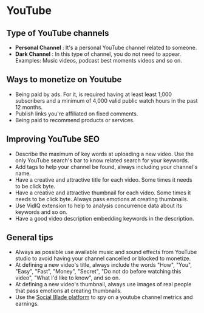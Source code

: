 # YouTube

## Type of YouTube channels

- **Personal Channel** : It's a personal YouTube channel related to someone.
- **Dark Channel** : In this type of channel, you do not need to appear. Examples: Music videos, podcast best moments videos and so on.

## Ways to monetize on Youtube
- Being paid by ads. For it, is required having at least least 1,000 subscribers and a minimum of 4,000 valid public watch hours in the past 12 months.
- Publish links you're affiliated on fixed comments.
- Being paid to recommend products or services.

## Improving YouTube SEO
- Describe the maximum of key words at uploading a new video. Use the only YouTube search's bar to know related search for your keywords.
- Add tags to help your channel be found, always including your channel's name.
- Have a creative and attractive title for each video. Some times it needs to be click byte. 
- Have a creative and attractive thumbnail for each video. Some times it needs to be click byte. Always pass emotions at creating thumbnails.
- Use VidIQ extension to help to analysis concurrence data about its keywords and so on.
- Have a good video description embedding keywords in the description.

## General tips
- Always as possible use available music and sound effects from YouTube studio to avoid having your channel cancelled or blocked to monetize.
- At defining a new video's title, always include the words "How", "You", "Easy", "Fast", "Money", "Secret", "Do not do before watching this video", "What I'd like to know", and so on.
- At defining a new video's thumbnail, always use images of real people that pass emotions at creating thumbnails.
- Use the [Social Blade platform](https://socialblade.com/) to spy on a youtube channel metrics and earnings.